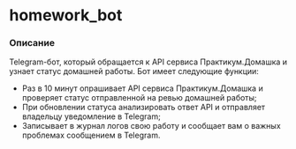 # homework_bot
### Описание
Telegram-бот, который  обращается к API сервиса Практикум.Домашка и узнает статус домашней работы.
Бот имеет следующие функции:
- Раз в 10 минут опрашивает API сервиса Практикум.Домашка и проверяет статус отправленной на ревью домашней работы;
- При обновлении статуса анализировать ответ API и отправляет владельцу уведомление в Telegram;
- Записывает в журнал логов свою работу и сообщает вам о важных проблемах сообщением в Telegram.
